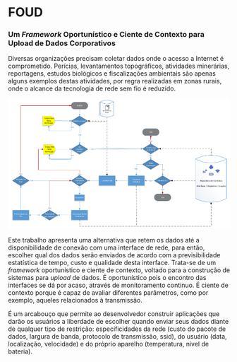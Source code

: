 ﻿#                                          FOUD

### Um *Framework* Oportunístico e Ciente de Contexto para Upload de Dados Corporativos


Diversas organizações precisam coletar dados onde o acesso a Internet é comprometido. Perícias, levantamentos topográficos, atividades minerárias, reportagens, estudos biológicos e fiscalizações ambientais são apenas alguns exemplos destas atividades, por regra realizadas em zonas rurais, onde o alcance da tecnologia de rede sem fio é reduzido.

![Roteiro](./roteiro.png)

Este trabalho apresenta uma alternativa que retem os dados até a disponibilidade de conexão com uma interface de rede, para então, escolher qual dos dados serão enviados de acordo com a previsibilidade estatística de tempo, custo e qualidade desta interface.  Trata-se de um *framework* oportunístico e ciente de contexto, voltado para a construção de sistemas para *upload* de dados. É oportunístico pois o encontro das interfaces se dá por acaso, através de monitoramento contínuo. É ciente de contexto porque é capaz de avaliar diferentes parâmetros, como por exemplo, aqueles relacionados à transmissão. 

É um arcabouço que permite ao desenvolvedor construir aplicações que darão os usuários a liberdade de escolher quando enviar seus dados diante de qualquer tipo de restrição: especificidades da rede (custo do pacote de dados, largura de banda, protocolo de transmissão, ssid), do usuário (data, localização, velocidade) e do próprio aparelho (temperatura, nível de bateria).




